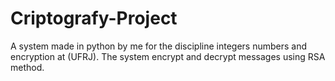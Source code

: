 # Criptografy-Project
A system made in python by me for the discipline integers numbers and encryption at (UFRJ). The system encrypt and decrypt messages using RSA method.

